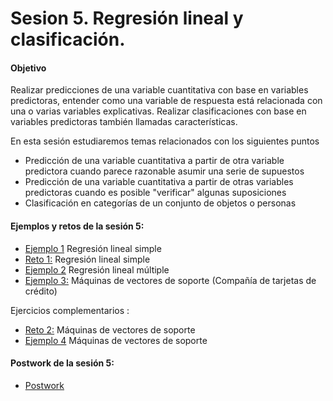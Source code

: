 
# Sesion 5. Regresión lineal y clasificación.

#### Objetivo 

Realizar predicciones de una variable cuantitativa con base en variables predictoras, entender como una variable de respuesta está relacionada con una o varias variables explicativas. Realizar clasificaciones con base en variables predictoras también llamadas características.

En esta sesión estudiaremos temas relacionados con los siguientes puntos

- Predicción de una variable cuantitativa a partir de otra variable predictora cuando parece razonable asumir una serie de supuestos
- Predicción de una variable cuantitativa a partir de otras variables predictoras cuando es posible "verificar" algunas suposiciones
- Clasificación en categorías de un conjunto de objetos o personas

#### Ejemplos y retos de la sesión 5:

- [Ejemplo 1](https://github.com/beduExpert/Programacion-con-R-Santander/tree/master/Sesion-05/Ejemplo-01) Regresión lineal simple
- [Reto 1:](https://github.com/beduExpert/Programacion-con-R-Santander/tree/master/Sesion-05/Reto-01) Regresión lineal simple
- [Ejemplo 2](https://github.com/beduExpert/Programacion-con-R-Santander/tree/master/Sesion-05/Ejemplo-02) Regresión lineal múltiple
- [Ejemplo 3:](https://github.com/beduExpert/Programacion-con-R-Santander/tree/master/Sesion-05/Ejemplo-03) Máquinas de vectores de soporte (Compañía de tarjetas de crédito)

Ejercicios complementarios : 
- [Reto 2:](https://github.com/beduExpert/Programacion-con-R-Santander/tree/master/Sesion-05/Reto-02) Máquinas de vectores de soporte
- [Ejemplo 4](https://github.com/beduExpert/Programacion-con-R-Santander/tree/master/Sesion-05/Ejemplo-04) Máquinas de vectores de soporte 

#### Postwork de la sesión 5:

- [Postwork](https://github.com/beduExpert/Programacion-con-R-Santander/tree/master/Sesion-05/Postwork)

